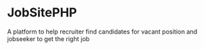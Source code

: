 # JobSitePHP
A platform to help recruiter find candidates for vacant position and jobseeker to get the right job
